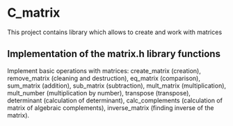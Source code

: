 # C_matrix
This project contains library which allows to create and work with matrices

## Implementation of the matrix.h library functions

Implement basic operations with matrices: create_matrix (creation), remove_matrix (cleaning and destruction), eq_matrix (comparison), sum_matrix (addition), sub_matrix (subtraction), mult_matrix (multiplication), mult_number (multiplication by number), transpose (transpose), determinant (calculation of determinant), calc_complements (calculation of matrix of algebraic complements), inverse_matrix (finding inverse of the matrix).

